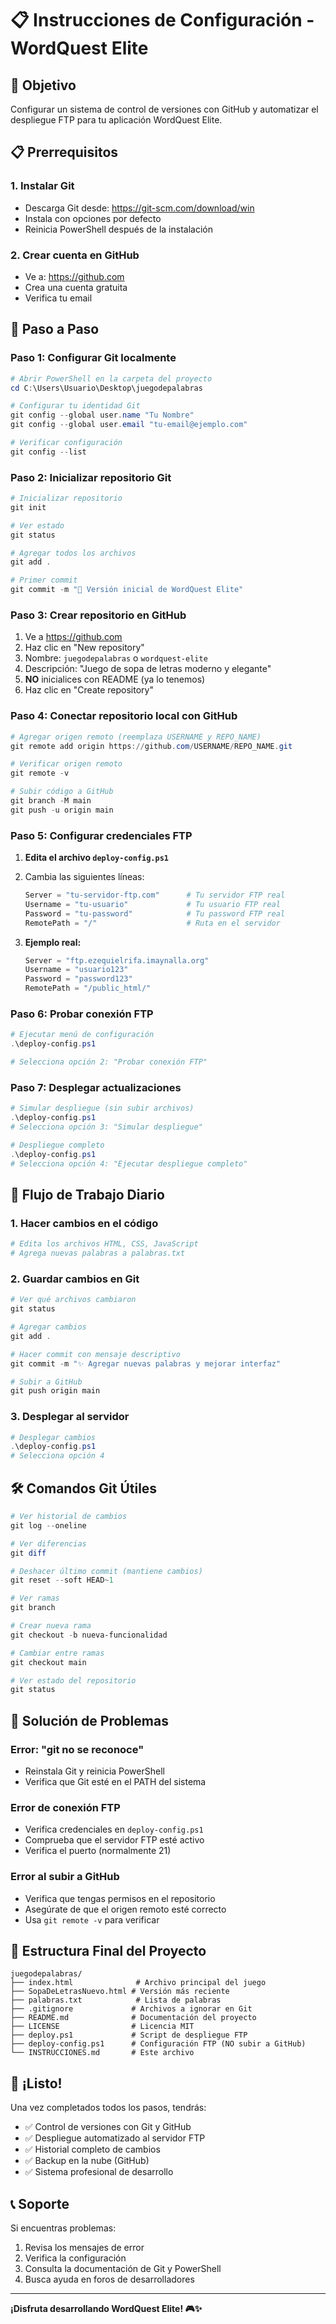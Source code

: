 # 📋 Instrucciones de Configuración - WordQuest Elite

## 🎯 Objetivo
Configurar un sistema de control de versiones con GitHub y automatizar el despliegue FTP para tu aplicación WordQuest Elite.

## 📋 Prerrequisitos

### 1. Instalar Git
- Descarga Git desde: https://git-scm.com/download/win
- Instala con opciones por defecto
- Reinicia PowerShell después de la instalación

### 2. Crear cuenta en GitHub
- Ve a: https://github.com
- Crea una cuenta gratuita
- Verifica tu email

## 🚀 Paso a Paso

### Paso 1: Configurar Git localmente

```powershell
# Abrir PowerShell en la carpeta del proyecto
cd C:\Users\Usuario\Desktop\juegodepalabras

# Configurar tu identidad Git
git config --global user.name "Tu Nombre"
git config --global user.email "tu-email@ejemplo.com"

# Verificar configuración
git config --list
```

### Paso 2: Inicializar repositorio Git

```powershell
# Inicializar repositorio
git init

# Ver estado
git status

# Agregar todos los archivos
git add .

# Primer commit
git commit -m "🎉 Versión inicial de WordQuest Elite"
```

### Paso 3: Crear repositorio en GitHub

1. Ve a https://github.com
2. Haz clic en "New repository"
3. Nombre: `juegodepalabras` o `wordquest-elite`
4. Descripción: "Juego de sopa de letras moderno y elegante"
5. **NO** inicialices con README (ya lo tenemos)
6. Haz clic en "Create repository"

### Paso 4: Conectar repositorio local con GitHub

```powershell
# Agregar origen remoto (reemplaza USERNAME y REPO_NAME)
git remote add origin https://github.com/USERNAME/REPO_NAME.git

# Verificar origen remoto
git remote -v

# Subir código a GitHub
git branch -M main
git push -u origin main
```

### Paso 5: Configurar credenciales FTP

1. **Edita el archivo `deploy-config.ps1`**
2. Cambia las siguientes líneas:
   ```powershell
   Server = "tu-servidor-ftp.com"      # Tu servidor FTP real
   Username = "tu-usuario"             # Tu usuario FTP real
   Password = "tu-password"            # Tu password FTP real
   RemotePath = "/"                    # Ruta en el servidor
   ```

3. **Ejemplo real:**
   ```powershell
   Server = "ftp.ezequielrifa.imaynalla.org"
   Username = "usuario123"
   Password = "password123"
   RemotePath = "/public_html/"
   ```

### Paso 6: Probar conexión FTP

```powershell
# Ejecutar menú de configuración
.\deploy-config.ps1

# Selecciona opción 2: "Probar conexión FTP"
```

### Paso 7: Desplegar actualizaciones

```powershell
# Simular despliegue (sin subir archivos)
.\deploy-config.ps1
# Selecciona opción 3: "Simular despliegue"

# Despliegue completo
.\deploy-config.ps1
# Selecciona opción 4: "Ejecutar despliegue completo"
```

## 🔄 Flujo de Trabajo Diario

### 1. Hacer cambios en el código
```powershell
# Edita los archivos HTML, CSS, JavaScript
# Agrega nuevas palabras a palabras.txt
```

### 2. Guardar cambios en Git
```powershell
# Ver qué archivos cambiaron
git status

# Agregar cambios
git add .

# Hacer commit con mensaje descriptivo
git commit -m "✨ Agregar nuevas palabras y mejorar interfaz"

# Subir a GitHub
git push origin main
```

### 3. Desplegar al servidor
```powershell
# Desplegar cambios
.\deploy-config.ps1
# Selecciona opción 4
```

## 🛠️ Comandos Git Útiles

```powershell
# Ver historial de cambios
git log --oneline

# Ver diferencias
git diff

# Deshacer último commit (mantiene cambios)
git reset --soft HEAD~1

# Ver ramas
git branch

# Crear nueva rama
git checkout -b nueva-funcionalidad

# Cambiar entre ramas
git checkout main

# Ver estado del repositorio
git status
```

## 🔧 Solución de Problemas

### Error: "git no se reconoce"
- Reinstala Git y reinicia PowerShell
- Verifica que Git esté en el PATH del sistema

### Error de conexión FTP
- Verifica credenciales en `deploy-config.ps1`
- Comprueba que el servidor FTP esté activo
- Verifica el puerto (normalmente 21)

### Error al subir a GitHub
- Verifica que tengas permisos en el repositorio
- Asegúrate de que el origen remoto esté correcto
- Usa `git remote -v` para verificar

## 📁 Estructura Final del Proyecto

```
juegodepalabras/
├── index.html              # Archivo principal del juego
├── SopaDeLetrasNuevo.html # Versión más reciente
├── palabras.txt            # Lista de palabras
├── .gitignore             # Archivos a ignorar en Git
├── README.md              # Documentación del proyecto
├── LICENSE                # Licencia MIT
├── deploy.ps1             # Script de despliegue FTP
├── deploy-config.ps1      # Configuración FTP (NO subir a GitHub)
└── INSTRUCCIONES.md       # Este archivo
```

## 🎉 ¡Listo!

Una vez completados todos los pasos, tendrás:
- ✅ Control de versiones con Git y GitHub
- ✅ Despliegue automatizado al servidor FTP
- ✅ Historial completo de cambios
- ✅ Backup en la nube (GitHub)
- ✅ Sistema profesional de desarrollo

## 📞 Soporte

Si encuentras problemas:
1. Revisa los mensajes de error
2. Verifica la configuración
3. Consulta la documentación de Git y PowerShell
4. Busca ayuda en foros de desarrolladores

---

**¡Disfruta desarrollando WordQuest Elite! 🎮✨**
